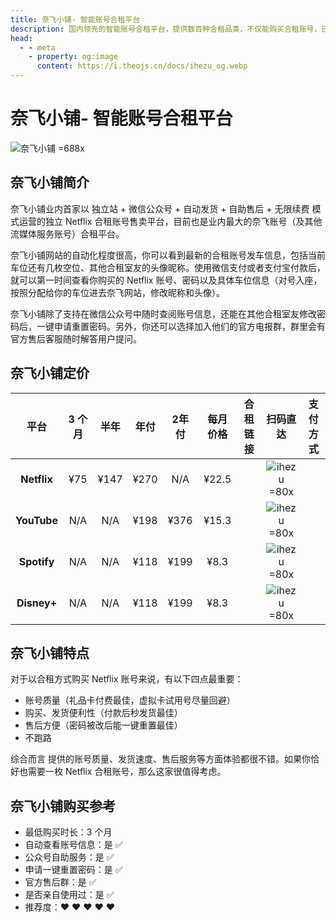 ```yaml
---
title: 奈飞小铺- 智能账号合租平台
description: 国内领先的智能账号合租平台，提供数百种合租品类，不仅能购买合租账号，还能发布闲置账号赚钱。快来加入，共享娱乐与收益！
head:
  - - meta
    - property: og:image
      content: https://i.theojs.cn/docs/ihezu_og.webp
---
```


# 奈飞小铺- 智能账号合租平台

![奈飞小铺 =688x](https://i.theojs.cn/docs/ihezu_og.webp '奈飞账号（及其他流媒体服务账号）合租平台')

## 奈飞小铺简介

奈飞小铺业内首家以 独立站 + 微信公众号 + 自动发货 + 自助售后 + 无限续费 模式运营的独立 Netflix 合租账号售卖平台，目前也是业内最大的奈飞账号（及其他流媒体服务账号）合租平台。

奈飞小铺网站的自动化程度很高，你可以看到最新的合租账号发车信息，包括当前车位还有几枚空位、其他合租室友的头像昵称。使用微信支付或者支付宝付款后，就可以第一时间查看你购买的 Netflix 账号、密码以及具体车位信息（对号入座，按照分配给你的车位进去奈飞网站，修改昵称和头像）。

奈飞小铺除了支持在微信公众号中随时查阅账号信息，还能在其他合租室友修改密码后，一键申请重置密码。另外，你还可以选择加入他们的官方电报群，群里会有官方售后客服随时解答用户提问。

## 奈飞小铺定价 <Badge text="优惠码: theonf" />

|    平台     | 3 个月 | 半年 | 年付 | 2年付 | 每月价格 |                                                     合租链接                                                     |                      扫码直达                      |                                       支付方式                                       |
| :---------: | :----: | :--: | :--: | :---: | :------: | :--------------------------------------------------------------------------------------------------------------: | :------------------------------------------------: | :----------------------------------------------------------------------------------: |
| **Netflix** |  ¥75   | ¥147 | ¥270 |  N/A  |  ¥22.5   | <Pill icon="mdi:arrow-right-circle" name="立即购买" link="https://itheo.top/ihezu" rel="sponsored noreferrer" /> | ![ihezu =80x](https://i.theojs.cn/docs/ihezu.webp) | <iconify-icon icon="bi:alipay" style="color: #1677FF;font-size:24px"></iconify-icon> |
| **YouTube** |  N/A   | N/A  | ¥198 | ¥376  |  ¥15.3   | <Pill icon="mdi:arrow-right-circle" name="立即购买" link="https://itheo.top/ihezu" rel="sponsored noreferrer" /> | ![ihezu =80x](https://i.theojs.cn/docs/ihezu.webp) | <iconify-icon icon="bi:alipay" style="color: #1677FF;font-size:24px"></iconify-icon> |
| **Spotify** |  N/A   | N/A  | ¥118 | ¥199  |   ¥8.3   | <Pill icon="mdi:arrow-right-circle" name="立即购买" link="https://itheo.top/ihezu" rel="sponsored noreferrer" /> | ![ihezu =80x](https://i.theojs.cn/docs/ihezu.webp) | <iconify-icon icon="bi:alipay" style="color: #1677FF;font-size:24px"></iconify-icon> |
| **Disney+** |  N/A   | N/A  | ¥118 | ¥199  |   ¥8.3   | <Pill icon="mdi:arrow-right-circle" name="立即购买" link="https://itheo.top/ihezu" rel="sponsored noreferrer" /> | ![ihezu =80x](https://i.theojs.cn/docs/ihezu.webp) | <iconify-icon icon="bi:alipay" style="color: #1677FF;font-size:24px"></iconify-icon> |

## 奈飞小铺特点

对于以合租方式购买 Netflix 账号来说，有以下四点最重要：

- 账号质量（礼品卡付费最佳，虚拟卡试用号尽量回避）
- 购买、发货便利性（付款后秒发货最佳）
- 售后方便（密码被改后能一键重置最佳）
- 不跑路

综合而言 <Pill name="奈飞小铺" link="https://itheo.top/ihezu" rel="sponsored noreferrer" image="https://encrypted-tbn0.gstatic.com/images?q=tbn:ANd9GcRT5w-gXnmsI24DmoYkt-1EpkL_nY0O1p8p4Q&s" /> 提供的账号质量、发货速度、售后服务等方面体验都很不错。如果你恰好也需要一枚 Netflix 合租账号，那么这家很值得考虑。

## 奈飞小铺购买参考

- 最低购买时长：3 个月
- 自动查看账号信息：是 ✅
- 公众号自助服务：是 ✅
- 申请一键重置密码：是 ✅
- 官方售后群：是 ✅
- 是否亲自使用过：是 ✅
- 推荐度：❤ ❤ ❤ ❤ ❤
